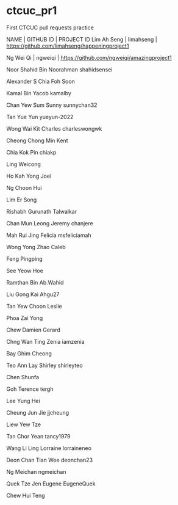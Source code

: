 # ctcuc_pr1
First CTCUC pull requests practice

NAME | GITHUB ID | PROJECT ID
Lim Ah Seng | limahseng | https://github.com/limahseng/happeningproject1 

Ng Wei Qi | ngweiqi | https://github.com/ngweiqi/amazingproject1

Noor Shahid Bin Noorahman shahidsensei

Alexander S Chia Foh Soon

Kamal Bin Yacob kamalby

Chan Yew Sum Sunny sunnychan32

Tan Yue Yun yueyun-2022

Wong Wai Kit Charles charleswongwk

Cheong Chong Min Kent

Chia Kok Pin chiakp

Ling Weicong

Ho Kah Yong Joel

Ng Choon Hui

Lim Er Song

Rishabh Gurunath Talwalkar

Chan Mun Leong Jeremy chanjere

Mah Rui Jing Felicia msfeliciamah

Wong Yong Zhao Caleb

Feng Pingping

See Yeow Hoe

Ramthan Bin Ab.Wahid

Liu Gong Kai Ahgu27

Tan Yew Choon Leslie

Phoa Zai Yong

Chew Damien Gerard

Chng Wan Ting Zenia iamzenia

Bay Ghim Cheong

Teo Ann Lay Shirley shirleyteo

Chen Shunfa

Goh Terence tergh

Lee Yung Hei

Cheung Jun Jie jjcheung

Liew Yew Tze

Tan Chor Yean tancy1979

Wang Li Ling Lorraine lorraineneo

Deon Chan Tian Wee deonchan23

Ng Meichan ngmeichan

Quek Tze Jen Eugene EugeneQuek

Chew Hui Teng

